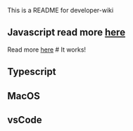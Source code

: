 This is a README for developer-wiki

## Javascript read more [here](./js)

Read more [here](./MacOS/shortCuts.md) # It works!

## Typescript

## MacOS

## vsCode
